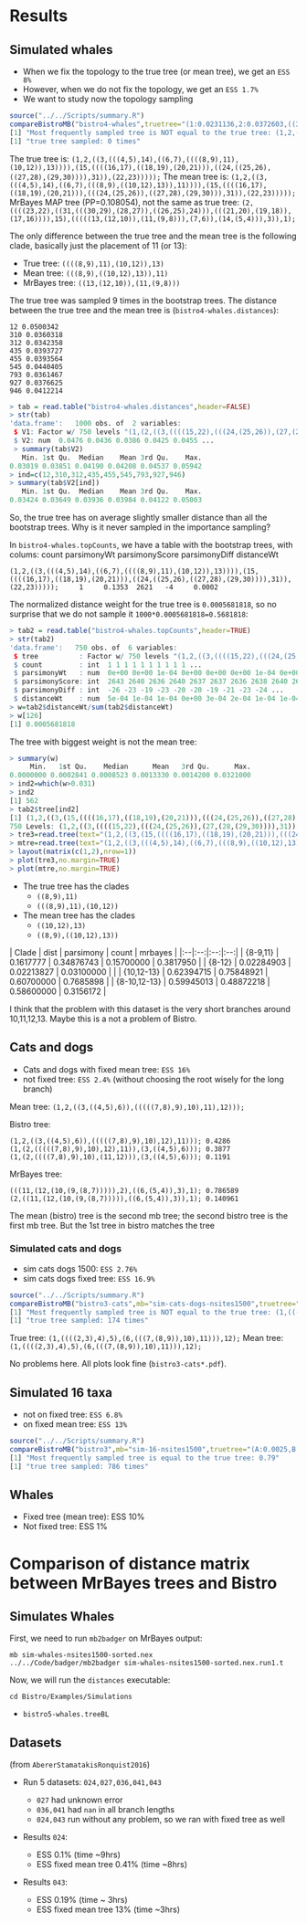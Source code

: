 # Results

## Simulated whales

- When we fix the topology to the true tree (or mean tree), we get an `ESS 8%`
- However, when we do not fix the topology, we get an `ESS 1.7%`
- We want to study now the topology sampling

```r
source("../../Scripts/summary.R")
compareBistroMB("bistro4-whales",truetree="(1:0.0231136,2:0.0372603,((3:0.094114,(((4:0.025742,5:0.022279):0.0249355,14:0.0685793):0.00162364,((6:0.027438,7:0.0173734):0.0210568,((((8:0.0170381,9:0.0189656):0.0173591,11:0.0375513):0.00117174,(10:0.0324844,12:0.0337327):0.00110449):0.000772143,13:0.0327726):0.00476205):0.00772679):0.014146):0.00534651,(15:0.101767,((((16:0.0503164,17:0.0470883):0.0368309,((18:0.0110323,19:0.00505243):0.02207,(20:0.0116344,21:0.0071754):0.0214576):0.0500723):0.0548426,((24:0.0799893,((25:0.0553201,26:0.0455578):0.0283923,((27:0.0766089,28:0.0689195):0.00240495,(29:0.0489559,30:0.0222969):0.0290598):0.00387214):0.00247192):0.0113158,31:0.12489):0.0064916):0.00406787,(22:0.0938027,23:0.0901243):0.00790296):0.00718762):0.0331146):0.064614);",trueq=c(0.231333,0.225334,0.173454,0.369879,0.151508,0.198957,0.0548603,0.0118846,0.578106,0.00468519))
[1] "Most frequently sampled tree is NOT equal to the true tree: (1,2,((3,(((4,5),14),((6,7),(((8,9),((10,12),13)),11)))),(15,((((16,17),((18,19),(20,21))),(((24,(25,26)),((27,28),(29,30))),31)),(22,23))))); 0.02"
[1] "true tree sampled: 0 times"
```
The true tree is:
`(1,2,((3,(((4,5),14),((6,7),((((8,9),11),(10,12)),13)))),(15,((((16,17),((18,19),(20,21))),((24,((25,26),((27,28),(29,30)))),31)),(22,23)))));`
The mean tree is:
`(1,2,((3,(((4,5),14),((6,7),(((8,9),((10,12),13)),11)))),(15,((((16,17),((18,19),(20,21))),(((24,(25,26)),((27,28),(29,30))),31)),(22,23)))));`
MrBayes MAP tree (PP=0.108054), not the same as true tree:
`(2,((((23,22),((31,(((30,29),(28,27)),((26,25),24))),(((21,20),(19,18)),(17,16)))),15),(((((13,(12,10)),(11,(9,8))),(7,6)),(14,(5,4))),3)),1);`

The only difference between the true tree and the mean tree is the following clade, basically just the placement of 11 (or 13):
- True tree: `((((8,9),11),(10,12)),13)`
- Mean tree: `(((8,9),((10,12),13)),11)`
- MrBayes tree: `((13,(12,10)),(11,(9,8)))`

The true tree was sampled 9 times in the bootstrap trees. The distance between the true tree and the mean tree is (`bistro4-whales.distances`):
```
12 0.0500342
310 0.0360318
312 0.0342358
435 0.0393727
455 0.0393564
545 0.0440405
793 0.0361467
927 0.0376625
946 0.0412214
```
```r
> tab = read.table("bistro4-whales.distances",header=FALSE)
> str(tab)
'data.frame':	1000 obs. of  2 variables:
 $ V1: Factor w/ 750 levels "(1,(2,((3,((((15,22),(((24,(25,26)),(27,(28,(29,30)))),31)),23),((16,17),((18,19),(20,21))))),(((4,5),14),((6,7),((8,9),(((10,1"| __truncated__,..: 733 505 543 630 435 533 562 256 668 561 ...
 $ V2: num  0.0476 0.0436 0.0386 0.0425 0.0455 ...
 > summary(tab$V2)
   Min. 1st Qu.  Median    Mean 3rd Qu.    Max.
0.03019 0.03851 0.04190 0.04208 0.04537 0.05942
> ind=c(12,310,312,435,455,545,793,927,946)
> summary(tab$V2[ind])
   Min. 1st Qu.  Median    Mean 3rd Qu.    Max.
0.03424 0.03649 0.03936 0.03984 0.04122 0.05003
```
So, the true tree has on average slightly smaller distance than all the bootstrap trees. Why is it never sampled in the importance sampling?

In `bistro4-whales.topCounts`, we have a table with the bootstrap trees, with colums: count parsimonyWt parsimonyScore parsimonyDiff distanceWt
```
(1,2,((3,(((4,5),14),((6,7),((((8,9),11),(10,12)),13)))),(15,((((16,17),((18,19),(20,21))),((24,((25,26),((27,28),(29,30)))),31)),(22,23)))));     1     0.1353  2621   -4     0.0002
```
The normalized distance weight for the true tree is `0.0005681818`, so no surprise that we do not sample it `1000*0.0005681818=0.5681818`:
```r
> tab2 = read.table("bistro4-whales.topCounts",header=TRUE)
> str(tab2)
'data.frame':	750 obs. of  6 variables:
 $ tree          : Factor w/ 750 levels "(1,2,((3,((((15,22),(((24,(25,26)),(27,(28,(29,30)))),31)),23),((16,17),((18,19),(20,21))))),(((4,5),14),((6,7),((8,9),(((10,12"| __truncated__,..: 1 2 3 4 5 6 7 8 9 10 ...
 $ count         : int  1 1 1 1 1 1 1 1 1 1 ...
 $ parsimonyWt   : num  0e+00 0e+00 1e-04 0e+00 0e+00 0e+00 1e-04 0e+00 0e+00 0e+00 ...
 $ parsimonyScore: int  2643 2640 2636 2640 2637 2637 2636 2638 2640 2641 ...
 $ parsimonyDiff : int  -26 -23 -19 -23 -20 -20 -19 -21 -23 -24 ...
 $ distanceWt    : num  5e-04 1e-04 1e-04 0e+00 3e-04 2e-04 1e-04 1e-04 2e-04 0e+00 ...
> w=tab2$distanceWt/sum(tab2$distanceWt)
> w[126]
[1] 0.0005681818
```
The tree with biggest weight is not the mean tree:
```r
> summary(w)
     Min.   1st Qu.    Median      Mean   3rd Qu.      Max.
0.0000000 0.0002841 0.0008523 0.0013330 0.0014200 0.0321000
> ind2=which(w>0.031)
> ind2
[1] 562
> tab2$tree[ind2]
[1] (1,2,((3,(15,((((16,17),((18,19),(20,21))),(((24,(25,26)),((27,28),(29,30))),31)),(22,23)))),(((4,5),14),((6,7),(((8,9),((10,12),13)),11)))));
750 Levels: (1,2,((3,((((15,22),(((24,(25,26)),(27,(28,(29,30)))),31)),23),((16,17),((18,19),(20,21))))),(((4,5),14),((6,7),((8,9),(((10,12),13),11)))))); ...
> tre3=read.tree(text="(1,2,((3,(15,((((16,17),((18,19),(20,21))),(((24,(25,26)),((27,28),(29,30))),31)),(22,23)))),(((4,5),14),((6,7),(((8,9),((10,12),13)),11)))));")
> mtre=read.tree(text="(1,2,((3,(((4,5),14),((6,7),(((8,9),((10,12),13)),11)))),(15,((((16,17),((18,19),(20,21))),(((24,(25,26)),((27,28),(29,30))),31)),(22,23)))));")
> layout(matrix(c(1,2),nrow=1))
> plot(tre3,no.margin=TRUE)
> plot(mtre,no.margin=TRUE)
```

- The true tree has the clades
  - `((8,9),11)`
  - `(((8,9),11),(10,12))`
- The mean tree has the clades
  - `((10,12),13)`
  - `((8,9),((10,12),13))`

| Clade | dist | parsimony | count | mrbayes |
|:--|:--:|:--:|:--:|
| {8-9,11} | 0.1617777 | 0.34876743 | 0.15700000 | 0.3817950 |
| {8-12} | 0.02284903 | 0.02213827 | 0.03100000 |  |
| {10,12-13} | 0.62394715 | 0.75848921 | 0.60700000 | 0.7685898 |
| {8-10,12-13} | 0.59945013 | 0.48872218 | 0.58600000 | 0.3156172 |

I think that the problem with this dataset is the very short branches around 10,11,12,13. Maybe this is a not a problem of Bistro.

## Cats and dogs
- Cats and dogs with fixed mean tree: `ESS 16%`
- not fixed tree: `ESS 2.4%` (without choosing the root wisely for the long branch)

Mean tree:
`(1,2,((3,((4,5),6)),(((((7,8),9),10),11),12)));`

Bistro tree:
```
(1,2,((3,((4,5),6)),(((((7,8),9),10),12),11))); 0.4286
(1,(2,(((((7,8),9),10),12),11)),(3,((4,5),6))); 0.3877
(1,(2,((((7,8),9),10),(11,12))),(3,((4,5),6))); 0.1191
```
MrBayes tree:
```
(((11,(12,(10,(9,(8,7))))),2),((6,(5,4)),3),1); 0.786589
(2,((11,(12,(10,(9,(8,7))))),((6,(5,4)),3)),1); 0.140961
```
The mean (bistro) tree is the second mb tree; the second bistro tree is the first mb tree. But the 1st tree in bistro matches the tree

### Simulated cats and dogs
- sim cats dogs 1500: `ESS 2.76%`
- sim cats dogs fixed tree: `ESS 16.9%`

```r
source("../../Scripts/summary.R")
compareBistroMB("bistro3-cats",mb="sim-cats-dogs-nsites1500",truetree="(cheetah:0.11850973637208513101,((((snow_leopard:0.04020488777776567990,leopard:0.03846672365840048818):0.01445254156731264929,tiger:0.07079306712878565000):0.01190623639760595223,clouded_leopard:0.10461902411036745619):0.04344639957238824457,(red_fox:0.11974055940327851810,(((coyote:0.00840558068745050208,(gray_wolf:0.00206050882985083861,dog:0.00185256446369396789):0.03205946058703370433):0.02609285257533808938,dhole:0.07049077201732806275):0.13276609809571754406,raccoon_dog:0.15542990325076813662):0.07955504846187926027):0.79869116234474835103):0.03995629108638096977,cat:0.03751335233479641956):0.0;", trueq=c(0.242929500,0.235609700,0.206743300,0.314717500,0.047201519,0.293928352,0.068691153,0.012274385,0.569989255,0.007915336))
[1] "Most frequently sampled tree is NOT equal to the true tree: (1,((((2,3),5),4),(6,(((7,(8,9)),10),11))),12); 0.2"
[1] "true tree sampled: 174 times"
```
True tree:
`(1,((((2,3),4),5),(6,(((7,(8,9)),10),11))),12);`
Mean tree:
`(1,((((2,3),4),5),(6,(((7,(8,9)),10),11))),12);`

No problems here. All plots look fine (`bistro3-cats*.pdf`).

## Simulated 16 taxa
- not on fixed tree: `ESS 6.8%`
- on fixed mean tree: `ESS 13%`
```r
source("../../Scripts/summary.R")
compareBistroMB("bistro3",mb="sim-16-nsites1500",truetree="(A:0.0025,B:0.0025,((C:0.0025,D:0.0025):0.0025,(((E:0.0125,F:0.0125):0.0125,(G:0.0125,H:0.0125):0.0125):0.0625,(((((((I:0.0125,J:0.0125):0.0125,K:0.025):0.0125,L:0.0375):0.0125,M:0.05):0.0125,N:0.0625):0.0125,O:0.075):0.0125,P:0.0875):0.0125):0.0325):0.0025);",trueq=c(0.3,0.3,0.1,0.3,0.1,0.3,0.1,0.1,0.3,0.1))
[1] "Most frequently sampled tree is equal to the true tree: 0.79"
[1] "true tree sampled: 786 times"
```
## Whales
- Fixed tree (mean tree): ESS 10%
- Not fixed tree: ESS 1%

# Comparison of distance matrix between MrBayes trees and Bistro

## Simulates Whales
First, we need to run `mb2badger` on MrBayes output:
```
mb sim-whales-nsites1500-sorted.nex
../../Code/badger/mb2badger sim-whales-nsites1500-sorted.nex.run1.t
```
Now, we will run the `distances` executable:
```
cd Bistro/Examples/Simulations

```
- `bistro5-whales.treeBL`


## Datasets
(from `AbererStamatakisRonquist2016`)
- Run 5 datasets: `024,027,036,041,043`
  - `027` had unknown error
  - `036,041` had `nan` in all branch lengths
  - `024,043` run without any problem, so we ran with fixed tree as well

- Results `024`:
  - ESS 0.1% (time ~9hrs)
  - ESS fixed mean tree 0.41% (time ~8hrs)

- Results `043`:
  - ESS 0.19% (time ~ 3hrs)
  - ESS fixed mean tree 13% (time ~3hrs)
